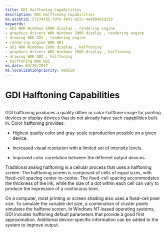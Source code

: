 ```yaml
---
title: GDI Halftoning Capabilities
description: GDI Halftoning Capabilities
ms.assetid: 57274fd5-fdf6-4041-b52c-4e409465d159
keywords:
- GDI WDK Windows 2000 display , rendering engine
- graphics drivers WDK Windows 2000 display , rendering engine
- drawing WDK GDI , rendering engine
- rendering engine WDK GDI
- GDI WDK Windows 2000 display , halftoning
- graphics drivers WDK Windows 2000 display , halftoning
- drawing WDK GDI , halftoning
- halftoning WDK GDI
ms.date: 04/20/2017
ms.localizationpriority: medium
---
```


# GDI Halftoning Capabilities


## <span id="ddk_gdi_halftoning_capabilities_gg"></span><span id="DDK_GDI_HALFTONING_CAPABILITIES_GG"></span>


GDI halftoning produces a quality dither or color-halftone image for printing devices or display devices that do not already have such capabilities built-in. Color halftoning provides:

-   Highest quality color and gray-scale reproduction possible on a given device.

-   Increased visual resolution with a limited set of intensity levels.

-   Improved color correlation between the different output devices.

Traditional analog halftoning is a cellular process that uses a halftoning screen. The halftoning screen is composed of cells of equal sizes, with fixed-cell spacing center-to-center. The fixed-cell spacing accommodates the thickness of the ink, while the size of a dot within each cell can vary to produce the impression of a continuous tone.

On a computer, most printing or screen shading also uses a fixed-cell pixel size. To simulate the variable dot size, a combination of cluster pixels simulates the halftone screen. In Windows NT-based operating systems, GDI includes halftoning default parameters that provide a good first approximation. Additional device-specific information can be added to the system to improve output.

 

 






